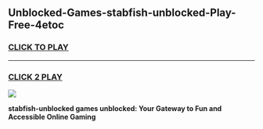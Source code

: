 
## Unblocked-Games-stabfish-unblocked-Play-Free-4etoc
<h3>
<a href="https://premium76.site?title=stabfish-unblocked&ref=21A">CLICK TO PLAY</a></h3>
<hr>

<h3>
<a href="https://premium76.site?title=stabfish-unblocked&ref=21A">CLICK 2 PLAY</a>
  
</h3>

<a href="https://premium76.site?title=stabfish-unblocked&ref=21A"><img src="https://clearcache.store/games.png"></a>


**stabfish-unblocked games unblocked: Your Gateway to Fun and Accessible Online Gaming**
